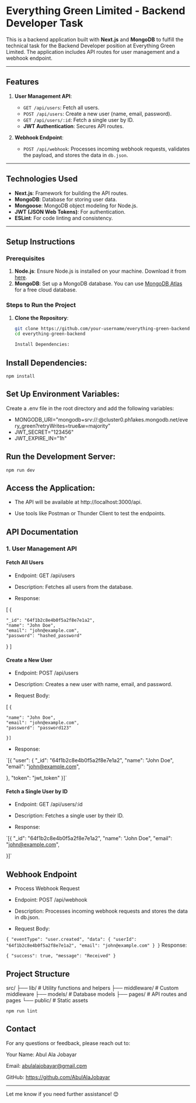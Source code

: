 # **Everything Green Limited - Backend Developer Task**

This is a backend application built with **Next.js** and **MongoDB** to fulfill the technical task for the Backend Developer position at Everything Green Limited. The application includes API routes for user management and a webhook endpoint.

---

## **Features**
1. **User Management API**:
   - `GET /api/users`: Fetch all users.
   - `POST /api/users`: Create a new user (name, email, password).
   - `GET /api/users/:id`: Fetch a single user by ID.
   - **JWT Authentication**: Secures API routes.

2. **Webhook Endpoint**:
   - `POST /api/webhook`: Processes incoming webhook requests, validates the payload, and stores the data in `db.json`.

---

## **Technologies Used**
- **Next.js**: Framework for building the API routes.
- **MongoDB**: Database for storing user data.
- **Mongoose**: MongoDB object modeling for Node.js.
- **JWT (JSON Web Tokens)**: For authentication.
- **ESLint**: For code linting and consistency.

---

## **Setup Instructions**

### **Prerequisites**
1. **Node.js**: Ensure Node.js is installed on your machine. Download it from [here](https://nodejs.org/).
2. **MongoDB**: Set up a MongoDB database. You can use [MongoDB Atlas](https://www.mongodb.com/cloud/atlas) for a free cloud database.

### **Steps to Run the Project**
1. **Clone the Repository**:
   ```bash
   git clone https://github.com/your-username/everything-green-backend.git
   cd everything-green-backend

   Install Dependencies:


## Install Dependencies:

`npm install`

## Set Up Environment Variables:
Create a .env file in the root directory and add the following variables:

- MONGODB_URI="mongodb+srv://<name>:<password>@cluster0.ph1akes.mongodb.net/every_green?retryWrites=true&w=majority"
- JWT_SECRET="123456"
- JWT_EXPIRE_IN="1h"
## Run the Development Server:

`npm run dev`
## Access the Application:

- The API will be available at http://localhost:3000/api.

- Use tools like Postman or Thunder Client to test the endpoints.

## API Documentation
### 1. User Management API
#### Fetch All Users
- Endpoint: GET /api/users

- Description: Fetches all users from the database.

- Response:

[
  {

    "_id": "64f1b2c8e4b0f5a2f8e7e1a2",
    "name": "John Doe",
    "email": "john@example.com",
    "password": "hashed_password"
  }
]

#### Create a New User
- Endpoint: POST /api/users

- Description: Creates a new user with name, email, and password.

- Request Body:


[   {

    "name": "John Doe",
    "email": "john@example.com",
    "password": "password123"
    
    }]

- Response:

`[{
  "user": {
    "_id": "64f1b2c8e4b0f5a2f8e7e1a2",
    "name": "John Doe",
    "email": "john@example.com",
    
  },
  "token": "jwt_token"
}]`

#### Fetch a Single User by ID
- Endpoint: GET /api/users/:id

- Description: Fetches a single user by their ID.

- Response:


`[{
    "_id": "64f1b2c8e4b0f5a2f8e7e1a2",
    "name": "John Doe",
    "email": "john@example.com",
    
}]`

##  Webhook Endpoint
- Process Webhook Request
- Endpoint: POST /api/webhook

- Description: Processes incoming webhook requests and stores the data in db.json.

- Request Body:


`{
  "eventType": "user.created",
  "data": {
    "userId": "64f1b2c8e4b0f5a2f8e7e1a2",
    "email": "john@example.com"
  }
}`
Response:


`{
  "success": true,
  "message": "Received"
}`


## Project Structure

src/
├── lib/               # Utility functions and helpers
├── middleware/        # Custom middleware
├── models/            # Database models
├── pages/             # API routes and pages
└── public/            # Static assets



`npm run lint`


## Contact
For any questions or feedback, please reach out to:

Your Name: Abul Ala Jobayar

Email: abulalajobayar@gmail.cpm

GitHub: https://github.com/AbulAlaJobayar


---


Let me know if you need further assistance! 😊